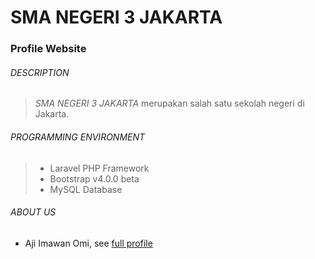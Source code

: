 # SMA NEGERI 3 JAKARTA

### Profile Website

###### DESCRIPTION 

> *SMA NEGERI 3 JAKARTA* merupakan salah satu sekolah negeri di Jakarta.

###### PROGRAMMING ENVIRONMENT 

> - Laravel PHP Framework
> - Bootstrap v4.0.0 beta 
> - MySQL Database

###### ABOUT US

- Aji Imawan Omi, see [full profile](https://www.linkedin.com/in/ajiimawanomi/ "see Aji on Linkedin")

